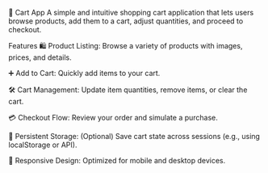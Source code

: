 🛒 Cart App
A simple and intuitive shopping cart application that lets users browse products, add them to a cart, adjust quantities, and proceed to checkout.

Features
🛍️ Product Listing: Browse a variety of products with images, prices, and details.

➕ Add to Cart: Quickly add items to your cart.

🛠️ Cart Management: Update item quantities, remove items, or clear the cart.

💳 Checkout Flow: Review your order and simulate a purchase.

💾 Persistent Storage: (Optional) Save cart state across sessions (e.g., using localStorage or API).

📱 Responsive Design: Optimized for mobile and desktop devices.
